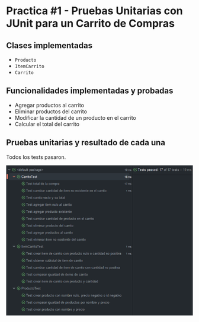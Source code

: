 # Practica #1 - Pruebas Unitarias con JUnit para un Carrito de Compras
## Clases implementadas
- `Producto`
- `ItemCarrito`
- `Carrito`

## Funcionalidades implementadas y probadas
- Agregar productos al carrito
- Eliminar productos del carrito
- Modificar la cantidad de un producto en el carrito
- Calcular el total del carrito

## Pruebas unitarias y resultado de cada una
Todos los tests pasaron.

![Tests passed](images/tests-passed.png)


